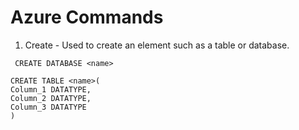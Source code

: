 # Azure Commands 

1. Create - Used to create an element such as a table or database.

``` CREATE DATABASE <name>```

```
CREATE TABLE <name>(
Column_1 DATATYPE,
Column_2 DATATYPE,
Column_3 DATATYPE
)
```



